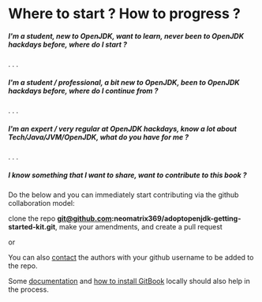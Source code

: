 # Where to start ? How to progress ?

##### I'm a student, new to OpenJDK, want to learn, never been to OpenJDK hackdays before, where do I start ?
.
.
.

##### I'm a student / professional, a bit new to OpenJDK, been to OpenJDK hackdays before, where do I continue from ?

.
.
.

##### I'm an expert / very regular at OpenJDK hackdays, know a lot about Tech/Java/JVM/OpenJDK, what do you have for me ?

.
.
.

##### I know something that I want to share, want to contribute to this book ?

Do the below and you can immediately start contributing via the github collaboration model:

clone the repo **git@github.com:neomatrix369/adoptopenjdk-getting-started-kit.git**, make your amendments, and create a pull request

or 

You can also [contact](https://www.gitbook.com/book/neomatrix369/adoptopenjdk-getting-started-kit/contact) the authors with your github username to be added to the repo.

Some [documentation](http://help.gitbook.com/) and [how to install GitBook](https://github.com/GitbookIO/gitbook) locally should also help in the process.
